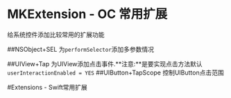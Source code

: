 # MKExtension - OC 常用扩展
给系统控件添加比较常用的扩展功能

##NSObject+SEL 
为`performSelector`添加多参数情况

##UIView+Tap
为UIView添加点击事件.**注意:**是要实现点击方法默认`userInteractionEnabled = YES`
##UIButton+TapScope
控制UIButton点击范围

#Extensions - Swift常用扩展


